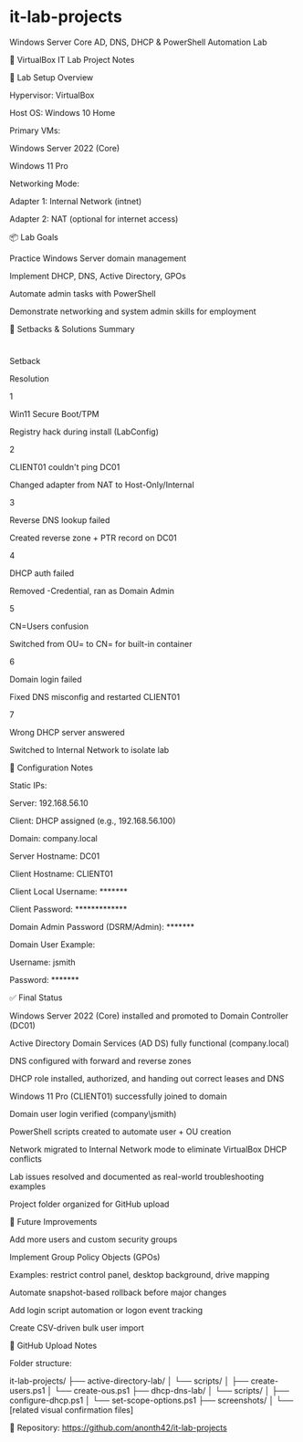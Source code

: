 # it-lab-projects
Windows Server Core AD, DNS, DHCP &amp; PowerShell Automation Lab

🧪 VirtualBox IT Lab Project Notes

🔧 Lab Setup Overview

Hypervisor: VirtualBox

Host OS: Windows 10 Home

Primary VMs:

Windows Server 2022 (Core)

Windows 11 Pro

Networking Mode:

Adapter 1: Internal Network (intnet)

Adapter 2: NAT (optional for internet access)

📦 Lab Goals

Practice Windows Server domain management

Implement DHCP, DNS, Active Directory, GPOs

Automate admin tasks with PowerShell

Demonstrate networking and system admin skills for employment

📌 Setbacks & Solutions Summary

#

Setback

Resolution

1

Win11 Secure Boot/TPM

Registry hack during install (LabConfig)

2

CLIENT01 couldn't ping DC01

Changed adapter from NAT to Host-Only/Internal

3

Reverse DNS lookup failed

Created reverse zone + PTR record on DC01

4

DHCP auth failed

Removed -Credential, ran as Domain Admin

5

CN=Users confusion

Switched from OU= to CN= for built-in container

6

Domain login failed

Fixed DNS misconfig and restarted CLIENT01

7

Wrong DHCP server answered

Switched to Internal Network to isolate lab

🧰 Configuration Notes

Static IPs:

Server: 192.168.56.10

Client: DHCP assigned (e.g., 192.168.56.100)

Domain: company.local

Server Hostname: DC01

Client Hostname: CLIENT01

Client Local Username: *******

Client Password: *************

Domain Admin Password (DSRM/Admin): *******

Domain User Example:

Username: jsmith

Password: *******

✅ Final Status

Windows Server 2022 (Core) installed and promoted to Domain Controller (DC01)

Active Directory Domain Services (AD DS) fully functional (company.local)

DNS configured with forward and reverse zones

DHCP role installed, authorized, and handing out correct leases and DNS

Windows 11 Pro (CLIENT01) successfully joined to domain

Domain user login verified (company\jsmith)

PowerShell scripts created to automate user + OU creation

Network migrated to Internal Network mode to eliminate VirtualBox DHCP conflicts

Lab issues resolved and documented as real-world troubleshooting examples

Project folder organized for GitHub upload


📝 Future Improvements

Add more users and custom security groups

Implement Group Policy Objects (GPOs)

Examples: restrict control panel, desktop background, drive mapping

Automate snapshot-based rollback before major changes

Add login script automation or logon event tracking

Create CSV-driven bulk user import

📂 GitHub Upload Notes

Folder structure:

it-lab-projects/
├── active-directory-lab/
│   └── scripts/
│       ├── create-users.ps1
│       └── create-ous.ps1
├── dhcp-dns-lab/
│   └── scripts/
│       ├── configure-dhcp.ps1
│       └── set-scope-options.ps1
├── screenshots/
│   └── [related visual confirmation files]


🔗 Repository: https://github.com/anonth42/it-lab-projects

